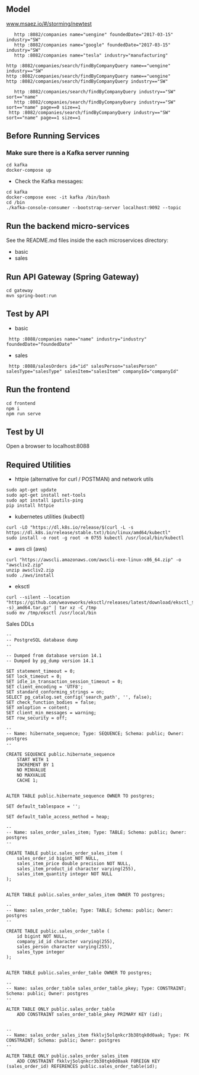 #
## Model
www.msaez.io/#/storming/newtest



```
   http :8082/companies name="uengine" foundedDate="2017-03-15" industry="SW"
   http :8082/companies name="google" foundedDate="2017-03-15" industry="SW"
   http :8082/companies name="tesla" industry="manufacturing" 

http :8082/companies/search/findByCompanyQuery name=="uengine" industry=="SW"
http :8082/companies/search/findByCompanyQuery name=="uengine"
http :8082/companies/search/findByCompanyQuery industry=="SW"

   http :8082/companies/search/findByCompanyQuery industry=="SW" sort=="name"
   http :8082/companies/search/findByCompanyQuery industry=="SW" sort=="name" page==0 size==1
 http :8082/companies/search/findByCompanyQuery industry=="SW" sort=="name" page==1 size==1

```

## Before Running Services
### Make sure there is a Kafka server running
```
cd kafka
docker-compose up
```
- Check the Kafka messages:
```
cd kafka
docker-compose exec -it kafka /bin/bash
cd /bin
./kafka-console-consumer --bootstrap-server localhost:9092 --topic
```

## Run the backend micro-services
See the README.md files inside the each microservices directory:

- basic
- sales


## Run API Gateway (Spring Gateway)
```
cd gateway
mvn spring-boot:run
```

## Test by API
- basic
```
 http :8088/companies name="name" industry="industry" foundedDate="foundedDate" 
```
- sales
```
 http :8088/salesOrders id="id" salesPerson="salesPerson" salesType="salesType" salesItem="salesItem" companyId="companyId" 
```


## Run the frontend
```
cd frontend
npm i
npm run serve
```

## Test by UI
Open a browser to localhost:8088

## Required Utilities

- httpie (alternative for curl / POSTMAN) and network utils
```
sudo apt-get update
sudo apt-get install net-tools
sudo apt install iputils-ping
pip install httpie
```

- kubernetes utilities (kubectl)
```
curl -LO "https://dl.k8s.io/release/$(curl -L -s https://dl.k8s.io/release/stable.txt)/bin/linux/amd64/kubectl"
sudo install -o root -g root -m 0755 kubectl /usr/local/bin/kubectl
```

- aws cli (aws)
```
curl "https://awscli.amazonaws.com/awscli-exe-linux-x86_64.zip" -o "awscliv2.zip"
unzip awscliv2.zip
sudo ./aws/install
```

- eksctl 
```
curl --silent --location "https://github.com/weaveworks/eksctl/releases/latest/download/eksctl_$(uname -s)_amd64.tar.gz" | tar xz -C /tmp
sudo mv /tmp/eksctl /usr/local/bin
```


Sales DDLs
```
--
-- PostgreSQL database dump
--

-- Dumped from database version 14.1
-- Dumped by pg_dump version 14.1

SET statement_timeout = 0;
SET lock_timeout = 0;
SET idle_in_transaction_session_timeout = 0;
SET client_encoding = 'UTF8';
SET standard_conforming_strings = on;
SELECT pg_catalog.set_config('search_path', '', false);
SET check_function_bodies = false;
SET xmloption = content;
SET client_min_messages = warning;
SET row_security = off;

--
-- Name: hibernate_sequence; Type: SEQUENCE; Schema: public; Owner: postgres
--

CREATE SEQUENCE public.hibernate_sequence
    START WITH 1
    INCREMENT BY 1
    NO MINVALUE
    NO MAXVALUE
    CACHE 1;


ALTER TABLE public.hibernate_sequence OWNER TO postgres;

SET default_tablespace = '';

SET default_table_access_method = heap;

--
-- Name: sales_order_sales_item; Type: TABLE; Schema: public; Owner: postgres
--

CREATE TABLE public.sales_order_sales_item (
    sales_order_id bigint NOT NULL,
    sales_item_price double precision NOT NULL,
    sales_item_product_id character varying(255),
    sales_item_quantity integer NOT NULL
);


ALTER TABLE public.sales_order_sales_item OWNER TO postgres;

--
-- Name: sales_order_table; Type: TABLE; Schema: public; Owner: postgres
--

CREATE TABLE public.sales_order_table (
    id bigint NOT NULL,
    company_id_id character varying(255),
    sales_person character varying(255),
    sales_type integer
);


ALTER TABLE public.sales_order_table OWNER TO postgres;

--
-- Name: sales_order_table sales_order_table_pkey; Type: CONSTRAINT; Schema: public; Owner: postgres
--

ALTER TABLE ONLY public.sales_order_table
    ADD CONSTRAINT sales_order_table_pkey PRIMARY KEY (id);


--
-- Name: sales_order_sales_item fkklvj5olqnkcr3b38tqk0d0aak; Type: FK CONSTRAINT; Schema: public; Owner: postgres
--

ALTER TABLE ONLY public.sales_order_sales_item
    ADD CONSTRAINT fkklvj5olqnkcr3b38tqk0d0aak FOREIGN KEY (sales_order_id) REFERENCES public.sales_order_table(id);


```